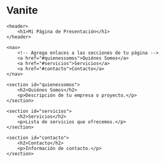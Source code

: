 # Vanite
<html lang="es">
<head>
    <meta charset="UTF-8">
    <meta name="viewport" content="width=device-width, initial-scale=1.0">
    <title>VANITE_I</title>
    <style>
        /* Agrega estilos opcionales para mejorar la apariencia de la página */
        body {
            font-family: Arial, sans-serif;
            margin: 20px;
        }
        header {
            text-align: center;
            padding: 20px;
            background-color: #f0f0f0;
        }
        nav {
            display: flex;
            justify-content: center;
            background-color: #333;
            padding: 10px;
        }
        nav a {
            color: white;
            text-decoration: none;
            padding: 10px 20px;
            margin: 0 10px;
        }
        section {
            max-width: 800px;
            margin: 20px auto;
            text-align: justify;
        }
    </style>
</head>
<body>

    <header>
        <h1>Mi Página de Presentación</h1>
    </header>

    <nav>
        <!-- Agrega enlaces a las secciones de tu página -->
        <a href="#quienessomos">Quiénes Somos</a>
        <a href="#servicios">Servicios</a>
        <a href="#contacto">Contacto</a>
    </nav>

    <section id="quienessomos">
        <h2>Quiénes Somos</h2>
        <p>Descripción de tu empresa o proyecto.</p>
    </section>

    <section id="servicios">
        <h2>Servicios</h2>
        <p>Lista de servicios que ofrecemos.</p>
    </section>

    <section id="contacto">
        <h2>Contacto</h2>
        <p>Información de contacto.</p>
    </section>

</body>
</html>
